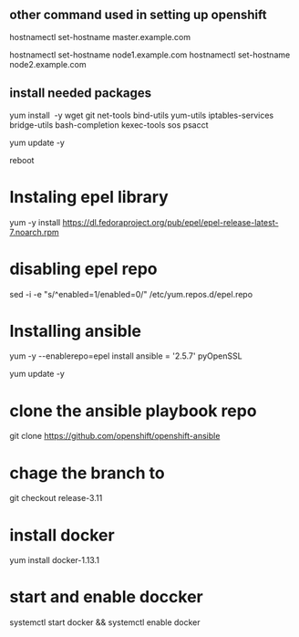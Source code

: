 ## other command used in setting up openshift
hostnamectl set-hostname master.example.com

hostnamectl set-hostname node1.example.com
hostnamectl set-hostname node2.example.com

## install needed packages
yum install  -y wget git net-tools bind-utils yum-utils iptables-services bridge-utils bash-completion kexec-tools sos psacct

yum update -y

reboot

# Instaling epel library
yum -y install  https://dl.fedoraproject.org/pub/epel/epel-release-latest-7.noarch.rpm

# disabling epel repo
sed -i -e "s/^enabled=1/enabled=0/" /etc/yum.repos.d/epel.repo

# Installing ansible

yum -y --enablerepo=epel install ansible = '2.5.7'  pyOpenSSL

yum update -y

# clone the ansible playbook repo

git clone https://github.com/openshift/openshift-ansible

# chage the branch to
git checkout release-3.11

# install docker
yum install docker-1.13.1

# start and enable doccker

systemctl start docker && systemctl enable docker
